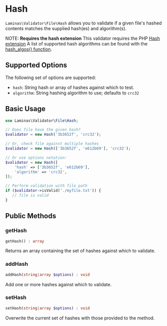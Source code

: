 # Hash

`Laminas\Validator\File\Hash` allows you to validate if a given file's hashed
contents matches the supplied hash(es) and algorithm(s).

NOTE: **Requires the hash extension**
This validator requires the PHP [Hash extension](http://php.net/hash)
A list of supported hash algorithms can be found with the [hash_algos() function](http://php.net/hash_algos).

## Supported Options

The following set of options are supported:

- `hash`: String hash or array of hashes against which to test.
- `algorithm`: String hashing algorithm to use; defaults to `crc32`

## Basic Usage

```php
use Laminas\Validator\File\Hash;

// Does file have the given hash?
$validator = new Hash('3b3652f', 'crc32');

// Or, check file against multiple hashes
$validator = new Hash(['3b3652f', 'e612b69'], 'crc32');

// Or use options notation:
$validator = new Hash([
    'hash' => ['3b3652f', 'e612b69'],
    'algorithm' => 'crc32',
]);

// Perform validation with file path
if ($validator->isValid('./myfile.txt')) {
   // file is valid
}
```

## Public Methods

### getHash

```php
getHash() : array
```

Returns an array containing the set of hashes against which to validate.

### addHash

```php
addHash(string|array $options) : void
```

Add one or more hashes against which to validate.

### setHash

```php
setHash(string|array $options) : void
```

Overwrite the current set of hashes with those provided to the method.

